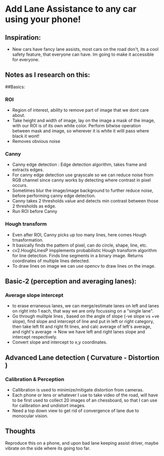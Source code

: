 # Add Lane Assistance to any car using your phone!

## Inspiration:
- New cars have fancy lane assists, most cars on the road don't, its a cool safety feature, that everyone can have. Im going to make it accessible for everyone.

## Notes as I research on this:

##Basics:

### ROI
- Region of interest, ability to remove part of image that we dont care about. 
- Take height and width of image, lay on the image a mask of the image, with our ROI is of its own white color. Perform bitwise operation between mask and image, so wherever it is white it willl pass where black it wont!
- Removes obvious noise

### Canny
- Canny edge detection : Edge detection algorithm, takes frame and extracts edges.
- For canny edge detection use grayscale so we can reduce noise from RGB channel since canny works by detecting where contrast in pixel occurs.
- Sometimes blur the image/image background to further reduce noise, before performing canny edge detection.
- Canny takes 2 thresholds value and detects min contrast between those 2 thresholds as edge.
- Run ROI before Canny

### Hough transform
- Even after ROI, Canny picks up too many lines, here comes Hough trnasformation.
- It basically finds the pattern of pixel, can do circle, shape, line, etc.
- cv2.HoughLinesP impplements probabilistic Hough transform algorithm for line detection. Finds line segments in a binary image. Returns coordinates of multiple lines detected.
- To draw lines on image we can use opencv to draw lines on the image.

## Basic-2 (perception and averaging lanes):

### Average slope intercept
- to erase erraneous lanes, we can merge/estimate lanes on left and lanes on right into 1 each, that way we are only focussing on a "single lane".
- Go through mulitple lines , based on the angle of slope (-ve slope vs +ve slope), find slope and intercept of line and put in left or right category, then take left fit and right fit lines, and calc average of left's average, and right's average -> Now we have left and right lanes slope and intercept respectively. 
- Convert slope and intercept to x,y coordinates.

## Advanced Lane detection ( Curvature - Distortion )

### Calibration & Perception
- Callibration is used to minimize/mitigate distortion from cameras.
- Each phone or lens or whatever I use to take video of the road, will have to be first used to collect 20 images of an chessboard, so that I can use for calibration and undistort images.
- Need a top down view to get rid of convergence of lane due to monocular vision.

## Thoughts
 Reproduce this on a phone, and upon bad lane keeping assist driver, maybe vibrate on the side where its going too far.

